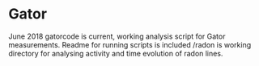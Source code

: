 # Gator


June 2018
gatorcode is current, working analysis script for Gator measurements.
Readme for running scripts is included
/radon is working directory for analysing activity and time evolution of radon lines.
